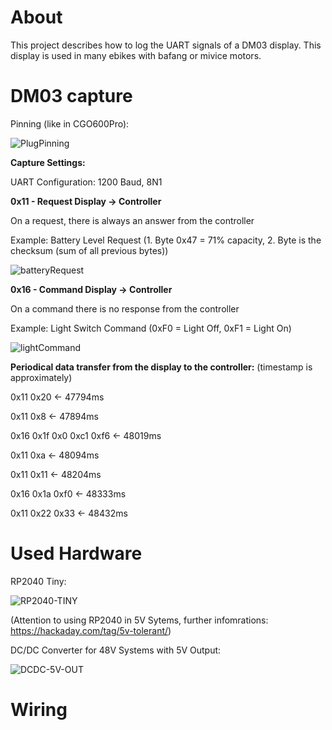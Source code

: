 # About

This project describes how to log the UART signals of a DM03 display.
This display is used in many ebikes with bafang or mivice motors.

# DM03 capture

Pinning (like in CGO600Pro):

![PlugPinning](https://github.com/fabsfuchs/DM03-research/assets/18187994/f184e67a-1738-4bbf-8360-be96582c881e)


**Capture Settings:**

UART Configuration: 1200 Baud, 8N1




**0x11 - Request Display -> Controller**

On a request, there is always an answer from the controller

Example: Battery Level Request (1. Byte 0x47 = 71% capacity, 2. Byte is the checksum (sum of all previous bytes))

![batteryRequest](https://github.com/fabsfuchs/DM03-research/assets/18187994/621a64de-496b-4875-8337-39f0b44eca72)


**0x16 - Command Display -> Controller**

On a command there is no response from the controller

Example: Light Switch Command (0xF0 = Light Off, 0xF1 = Light On)

![lightCommand](https://github.com/fabsfuchs/DM03-research/assets/18187994/7ccac050-c001-4537-a0b5-dd103ac465e5)



**Periodical data transfer from the display to the controller:**
(timestamp is approximately)

0x11 0x20 <- 47794ms 

0x11 0x8 <- 47894ms

0x16 0x1f 0x0 0xc1 0xf6 <- 48019ms 

0x11 0xa <- 48094ms 

0x11 0x11 <- 48204ms 

0x16 0x1a 0xf0 <- 48333ms 

0x11 0x22 0x33 <- 48432ms 

# Used Hardware

RP2040 Tiny:

![RP2040-TINY](https://github.com/fabsfuchs/DM03-research/assets/18187994/3c0eb7c0-dcc4-48a3-ab28-5535548701ed)

(Attention to using RP2040 in 5V Sytems, further infomrations: https://hackaday.com/tag/5v-tolerant/)

DC/DC Converter for 48V Systems with 5V Output:

![DCDC-5V-OUT](https://github.com/fabsfuchs/DM03-research/assets/18187994/47afd8e2-712c-4bf1-838e-787115fdb19c)


# Wiring


